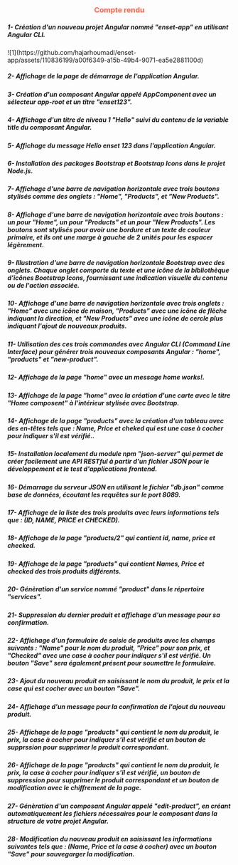 <center><h3 style="color:Tomato;">Compte rendu</h3></center>
<h5>1- Création d'un nouveau projet Angular nommé "enset-app" en utilisant Angular CLI.</h5>
![1](https://github.com/hajarhoumadi/enset-app/assets/110836199/a00f6349-a15b-49b4-9071-ea5e2881100d)

<h5>2- Affichage de la page de démarrage de l'application Angular.</h5>

<h5>3- Création d'un composant Angular appelé AppComponent avec un sélecteur app-root et un titre "enset123".</h5>

<h5>4- Affichage d'un titre de niveau 1 "Hello" suivi du contenu de la variable title du composant Angular. </h5>

<h5>5- Affichage du message Hello enset 123 dans l'application Angular.</h5>

<h5>6- Installation des packages Bootstrap et Bootstrap Icons dans le projet Node.js.</h5>

<h5>7- Affichage d'une barre de navigation horizontale avec trois boutons stylisés comme des onglets : "Home", "Products", et "New Products".</h5>

<h5>8- Affichage d'une barre de navigation horizontale avec trois boutons : un pour "Home", un pour "Products" et un pour "New Products". Les boutons sont stylisés pour avoir une bordure et un texte de couleur primaire, et ils ont une marge à gauche de 2 unités pour les espacer légèrement.</h5>

<h5>9- Illustration d'une barre de navigation horizontale Bootstrap avec des onglets. Chaque onglet comporte du texte et une icône de la bibliothèque d'icônes Bootstrap Icons, fournissant une indication visuelle du contenu ou de l'action associée.</h5>

<h5>10- Affichage d'une barre de navigation horizontale avec trois onglets : "Home" avec une icône de maison, "Products" avec une icône de flèche indiquant la direction, et "New Products" avec une icône de cercle plus indiquant l'ajout de nouveaux produits.</h5>

<h5>11- Utilisation des ces trois commandes avec Angular CLI (Command Line Interface) pour générer trois nouveaux composants Angular : "home", "products" et "new-product".</h5>

<h5>12- Affichage de la page "home" avec un message home works!.</h5>

<h5>13- Affichage de la page "home" avec la création d'une carte avec le titre "Home composent" à l'intérieur stylisée avec Bootstrap.</h5>

<h5>14- Affichage de la page "products" avec la création d'un tableau avec des en-têtes tels que : Name, Price et cheked qui est une case à cocher pour indiquer s'il est vérifié..</h5>

<h5>15- Installation localement du module npm "json-server" qui permet de créer facilement une API RESTful à partir d'un fichier JSON pour le développement et le test d'applications frontend.</h5>

<h5>16- Démarrage du serveur JSON en utilisant le fichier "db.json" comme base de données, écoutant les requêtes sur le port 8089.</h5>

<h5>17- Affichage de la liste des trois produits avec leurs informations tels que : (ID, NAME, PRICE et CHECKED).</h5>

<h5>18- Affichage de la page "products/2" qui contient id, name, price et checked.</h5>

<h5>19- Affichage de la page "products" qui contient Names, Price et checked des trois produits différents.</h5>

<h5>20- Génèration d'un service nommé "product" dans le répertoire "services". </h5>

<h5>21- Suppression du dernier produit et affichage d'un message pour sa confirmation.</h5>

<h5>22- Affichage d'un formulaire de saisie de produits avec les champs suivants : "Name" pour le nom du produit, "Price" pour son prix, et "Checked" avec une case à cocher pour indiquer s'il est vérifié. Un bouton "Save" sera également présent pour soumettre le formulaire.</h5>

<h5>23- Ajout du nouveau produit en saisissant le nom du produit, le prix et la case qui est cocher avec un bouton "Save".</h5>

<h5>24- Affichage d'un message pour la confirmation de l'ajout du nouveau produit.</h5>

<h5>25- Affichage de la page "products" qui contient le nom du produit, le prix, la case à cocher pour indiquer s'il est vérifié et un bouton de supprssion pour supprimer le produit correspondant.</h5>

<h5>26- Affichage de la page "products" qui contient le nom du produit, le prix, la case à cocher pour indiquer s'il est vérifié, un bouton de suppression pour supprimer le produit correspondant et un bouton de modification avec le chiffrement de la page.</h5>

<h5>27- Génèration d'un composant Angular appelé "edit-product", en créant automatiquement les fichiers nécessaires pour le composant dans la structure de votre projet Angular.</h5>

<h5>28- Modification du nouveau produit en saisissant les informations suivantes tels que : (Name, Price et la case à cocher) avec un bouton "Save" pour sauvegarger la modification.</h5>
